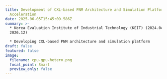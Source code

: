 ```yaml
---
title: Development of CXL-based PNM Architecture and Simulation Platform for LLM
  Acceleration
date: 2025-06-05T15:45:09.586Z
summary: >-
  * Korea Evaluation Institute of Industrial Technology (KEIT) (2024.04 -
  2026.12)

  * Developing CXL-based PNM architecture and simulation platform
draft: false
featured: false
image:
  filename: cpu-gpu-hetero.png
  focal_point: Smart
  preview_only: false
---
```

